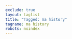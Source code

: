 ```yaml
---
exclude: true
layout: taglist
title: "Tagged: ma history"
tagname: ma history
robots: noindex
---
```

